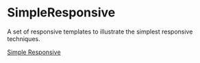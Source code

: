 # SimpleResponsive
A set of responsive templates to illustrate the simplest responsive techniques.

[Simple Responsive](https:/ezward.github.io/SimpleResponsive/simpleresponsive.html)
